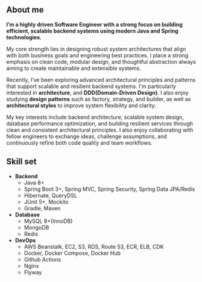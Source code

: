 ## About me

**I’m a highly driven Software Engineer with a strong focus on building efficient, scalable backend systems using modern Java and Spring technologies.**

My core strength lies in designing robust system architectures that align with both business goals and engineering best practices. I place a strong emphasis on clean code, modular design, and thoughtful abstraction always aiming to create maintainable and extensible systems.

Recently, I’ve been exploring advanced architectural principles and patterns that support scalable and resilient backend systems. I'm particularly interested in **architecture**, and **DDD(Domain-Driven Design)**. I also enjoy studying **design patterns** such as factory, strategy, and builder, as well as **architectural styles** to improve system flexibility and clarity.

My key interests include backend architecture, scalable system design, database performance optimization, and building resilient services through clean and consistent architectural principles. I also enjoy collaborating with fellow engineers to exchange ideas, challenge assumptions, and continuously refine both code quality and team workflows.

## Skill set

- **Backend**
  - Java 8+
  - Spring Boot 3+, Spring MVC, Spring Security, Spring Data JPA/Redis
  - Hibernate, QueryDSL
  - JUnit 5+, Mockito
  - Gradle, Maven
- **Database**
  - MySQL 8+(InnoDB)
  - MongoDB
  - Redis
- **DevOps**
  - AWS Beanstalk, EC2, S3, RDS, Route 53, ECR, ELB, CDK
  - Docker, Docker Compose, Docker Hub
  - Github Actions
  - Nginx
  - Flyway
